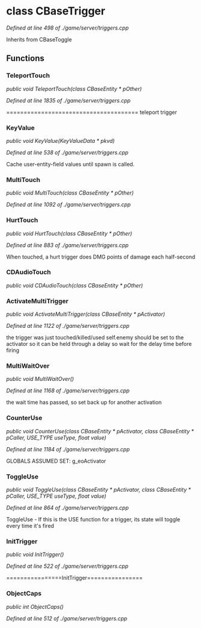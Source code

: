 # class CBaseTrigger

*Defined at line 498 of ./game/server/triggers.cpp*

Inherits from CBaseToggle



## Functions

### TeleportTouch

*public void TeleportTouch(class CBaseEntity * pOther)*

*Defined at line 1835 of ./game/server/triggers.cpp*

====================================== teleport trigger

### KeyValue

*public void KeyValue(KeyValueData * pkvd)*

*Defined at line 538 of ./game/server/triggers.cpp*

 Cache user-entity-field values until spawn is called.

### MultiTouch

*public void MultiTouch(class CBaseEntity * pOther)*

*Defined at line 1092 of ./game/server/triggers.cpp*

### HurtTouch

*public void HurtTouch(class CBaseEntity * pOther)*

*Defined at line 883 of ./game/server/triggers.cpp*

 When touched, a hurt trigger does DMG points of damage each half-second

### CDAudioTouch

*public void CDAudioTouch(class CBaseEntity * pOther)*

### ActivateMultiTrigger

*public void ActivateMultiTrigger(class CBaseEntity * pActivator)*

*Defined at line 1122 of ./game/server/triggers.cpp*

 the trigger was just touched/killed/used self.enemy should be set to the activator so it can be held through a delay so wait for the delay time before firing

### MultiWaitOver

*public void MultiWaitOver()*

*Defined at line 1168 of ./game/server/triggers.cpp*

 the wait time has passed, so set back up for another activation

### CounterUse

*public void CounterUse(class CBaseEntity * pActivator, class CBaseEntity * pCaller, USE_TYPE useType, float value)*

*Defined at line 1184 of ./game/server/triggers.cpp*

 GLOBALS ASSUMED SET:  g_eoActivator

### ToggleUse

*public void ToggleUse(class CBaseEntity * pActivator, class CBaseEntity * pCaller, USE_TYPE useType, float value)*

*Defined at line 864 of ./game/server/triggers.cpp*

 ToggleUse - If this is the USE function for a trigger, its state will toggle every time it's fired

### InitTrigger

*public void InitTrigger()*

*Defined at line 522 of ./game/server/triggers.cpp*

================InitTrigger================

### ObjectCaps

*public int ObjectCaps()*

*Defined at line 512 of ./game/server/triggers.cpp*




